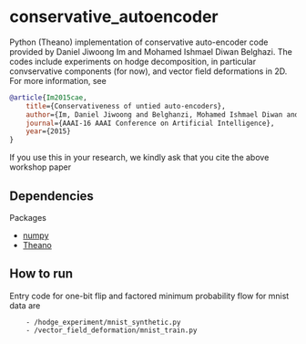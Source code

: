 # conservative_autoencoder


Python (Theano) implementation of conservative auto-encoder code provided 
by Daniel Jiwoong Im and Mohamed Ishmael Diwan Belghazi.
The codes include experiments on hodge decomposition, in particular convservative components (for now),
and vector field deformations in 2D. For more information, see 

```bibtex
@article{Im2015cae,
    title={Conservativeness of untied auto-encoders},
    author={Im, Daniel Jiwoong and Belghanzi, Mohamed Ishmael Diwan and Memisevic, Roland},
    journal={AAAI-16 AAAI Conference on Artificial Intelligence},
    year={2015}
}
```

If you use this in your research, we kindly ask that you cite the above workshop paper


## Dependencies
Packages
* [numpy](http://www.numpy.org/)
* [Theano](http://deeplearning.net/software/theano/)


## How to run
Entry code for one-bit flip and factored minimum probability flow for mnist data are 
```
    - /hodge_experiment/mnist_synthetic.py
    - /vector_field_deformation/mnist_train.py
```

